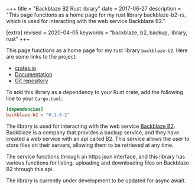 +++
title = "Backblaze B2 Rust library"
date = 2017-06-27
description = "This page functions as a home page for my rust library backblaze-b2-rs, which is used for interacting with the web service Backblaze B2."

[extra]
revised = 2020-04-05
keywords = "backblaze, b2, backup, library, rust"
+++

This page functions as a home page for my rust library `backblaze-b2`. Here are some
links to the project:

 * [crates.io](https://crates.io/crates/backblaze-b2)
 * [Documentation](https://docs.rs/backblaze-b2)
 * [Git repository](https://github.com/Darksonn/backblaze-b2-rs)

<!-- more -->

To add this library as a dependency to your Rust crate, add the following line to your
`Cargo.toml`:

```toml
[dependencies]
backblaze-b2 = "0.1.9-2"
```

The library is used for interacting with the web service [Backblaze B2][b2-docs].
Backblaze is a company that provides a backup service, and they have created a web
service with an api called B2. This service allows the user to store files on their
servers, allowing them to be retrieved at any time.

The service functions through an https json interface, and this library has various
functions for listing, uploading and downloading files on Backblaze B2 through this api.

The library is currently under development to be updated for async await.

[b2-docs]: https://www.backblaze.com/b2/docs/
[rs-docs]: https://docs.rs/backblaze-b2/
